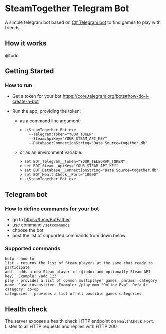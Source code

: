 # SteamTogether Telegram Bot

A simple telegram bot based on [C# Telegram bot](https://github.com/TelegramBots/Telegram.Bot) to find games to play with friends.

## How it works

@todo

## Getting Started

### How to run

- Get a token for your bot <https://core.telegram.org/bots#how-do-i-create-a-bot>
- Run the app, providing the token:

  - as a command line argument:

    ```shell
    > .\SteamTogether.Bot.exe
        --Telegram:Token="YOUR_TOKEN"
        --Steam:ApiKey="YOUR_STEAM_API_KEY"
        --Database:ConnectionString="Data Source=together.db"
    ```

  - or as an environment variable:

    ```shell
    > set BOT_Telegram__Token="YOUR_TELEGRAM_TOKEN"
    > set BOT_Steam__ApiKey="YOUR_STEAM_API_KEY"
    > set BOT_Database__ConnectionString="Data Source=together.db"
    > set BOT_HealthCheck__Port="10090"
    > .\SteamTogether.Bot.exe
    ```

## Telegram bot

### How to define commands for your bot

- go to <https://t.me/BotFather>
- use command `/setcommands`
- choose the bot
- post the list of supported commands from down below

### Supported commands

```text
help - how to
list - returns the list of Steam players at the same chat ready to participate
add - adds a new Steam player id (@todo: and optionally Steam API key). Example: /add 123
play - provides a list of common multiplayer games, params: category name. Case-insensitive. Example: /play mmo "Online Pvp". Default category: co-op
categories - provides a list of all possible games categories
```

## Health check

The server exposes a health check HTTP endpoint on `HealthCheck:Port`.
Listen to all HTTP requests and replies with HTTP 200
